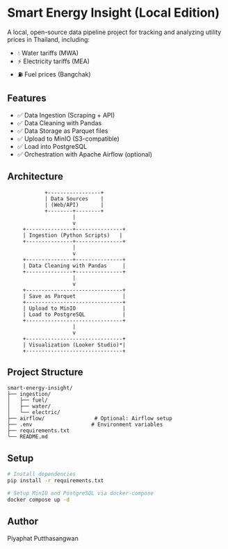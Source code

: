 # Smart Energy Insight (Local Edition)

A local, open-source data pipeline project for tracking and analyzing utility prices in Thailand, including:

- 💧 Water tariffs (MWA)
- ⚡ Electricity tariffs (MEA)
- ⛽ Fuel prices (Bangchak)

## Features

- ✅ Data Ingestion (Scraping + API)
- ✅ Data Cleaning with Pandas
- ✅ Data Storage as Parquet files
- ✅ Upload to MinIO (S3-compatible)
- ✅ Load into PostgreSQL
- ✅ Orchestration with Apache Airflow (optional)

## Architecture

```
            +-----------------+
            | Data Sources    |
            | (Web/API)       |
            +--------+--------+
                     |
                     v
     +---------------+---------------+
     | Ingestion (Python Scripts)   |
     +---------------+---------------+
                     |
                     v
     +---------------+---------------+
     | Data Cleaning with Pandas     |
     +---------------+---------------+
                     |
                     v
     +-------------------------------+
     | Save as Parquet               |
     +-------------------------------+
     | Upload to MinIO               |
     | Load to PostgreSQL            |
     +-------------------------------+
                     |
                     v
     +-------------------------------+
     | Visualization (Looker Studio)*|
     +-------------------------------+

```

## Project Structure

```
smart-energy-insight/
├── ingestion/
│   ├── fuel/
│   ├── water/
│   └── electric/
├── airflow/                # Optional: Airflow setup
├── .env                   # Environment variables
├── requirements.txt
└── README.md
```

## Setup

```bash
# Install dependencies
pip install -r requirements.txt

# Setup MinIO and PostgreSQL via docker-compose
docker compose up -d
```

## Author

Piyaphat Putthasangwan